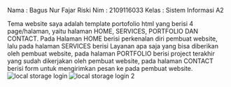 Nama : Bagus Nur Fajar Riski
Nim :  2109116033
Kelas : Sistem Informasi A2

Tema website saya adalah template portofolio html yang berisi 4 page/halaman, yaitu halaman HOME, SERVICES, PORTFOLIO DAN CONTACT. Pada Halaman HOME berisi perkenalan diri pembuat website, lalu pada halaman SERVICES berisi Layanan apa saja yang bisa diberikan oleh pembuat website, pada halaman PORTFOLIO berisi project terakhir yang sudah dikerjakan oleh pembuat website, pada halaman CONTACT berisi form untuk mengirimkan pesan ke pada pembuat website. 
![local storage login](https://user-images.githubusercontent.com/119683415/227744518-e694b5f4-0584-4e3f-8092-a7a6a80043f3.PNG)
![local storage login 2](https://user-images.githubusercontent.com/119683415/227744526-6d8c6c1d-06f2-4ec8-934f-c31157fb8936.PNG)
